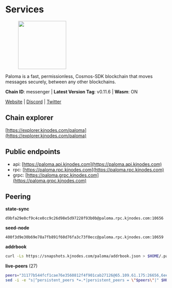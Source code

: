 # Services

<figure><img src="https://raw.githubusercontent.com/kj89/testnet_manuals/main/pingpub/logos/paloma.png" width="150" alt=""><figcaption></figcaption></figure>

Paloma is a fast, permissionless, Cosmos-SDK blockchain that  moves messages securely, between any other blockchains.

**Chain ID**: messenger | **Latest Version Tag**: v0.11.6 | **Wasm**: ON

[Website](https://www.palomachain.com) | [Discord](https://discord.gg/tKVFpfdSw4) | [Twitter](https://twitter.com/paloma_chain)




## Chain explorer
[https://explorer.kjnodes.com/paloma](https://explorer.kjnodes.com/paloma)

## Public endpoints

* api: [https://paloma.api.kjnodes.com](https://paloma.api.kjnodes.com)
* rpc: [https://paloma.rpc.kjnodes.com](https://paloma.rpc.kjnodes.com)
* grpc: [https://paloma.grpc.kjnodes.com](https://paloma.grpc.kjnodes.com)

## Peering

**state-sync**

```text
d9bfa29e0cf9c4ce0cc9c26d98e5d97228f93b0b@paloma.rpc.kjnodes.com:10656
```

**seed-node**

```text
400f3d9e30b69e78a7fb891f60d76fa3c73f0ecc@paloma.rpc.kjnodes.com:10659
```

**addrbook**
```bash
curl -Ls https://snapshots.kjnodes.com/paloma/addrbook.json > $HOME/.paloma/config/addrbook.json
```

**live-peers** (27)
```bash
peers="31177b544fcf1cae76e3560812f4f901cab27126@65.109.61.175:26656,6ee0ed8ddb1eaaf095686962d71fddb1383b5199@65.21.138.123:26656,124cbe860f1eaa8084444587928db17c78ebd8f3@34.147.54.231:26656,9cf215d69773173a4c40eb2e811cea8aa7e37432@213.239.216.252:21656,471a09da6fafb67bff3aa1f01e00fd1830e53262@136.243.94.138:26656,99c890c97afc8abfdfeff662d539af5c504a0baf@88.99.67.234:26656,7e93f6409ade895fe301b502d6fb9dfb96343a34@135.125.5.34:54056,8af8dfa817359036f55f6793b0ed4bcce8884027@85.14.245.70:26656,16f0d09580054101394ea08bbb48b1ad5bb91a27@95.214.52.144:10656,d9bfa29e0cf9c4ce0cc9c26d98e5d97228f93b0b@65.109.88.38:10656,22e7a98b54070bee0f504305d9ed0fb7a2b24ab6@34.221.60.207:26656,7fc87c698d58bcbd1c6092f951d5f150eed05744@138.201.156.255:26656,874ccf9df2e4c678a18a1fb45a1d3bb703f87fa0@65.109.172.249:26656,b92c94f00b46500a5ff8920acd438c0873c2f9da@50.116.13.101:26656,9581fadb9a32f2af89d575bb0f2661b9bb216d41@46.4.23.108:26656,dfa0d66a3713bf6b49bc509a2a4fc75bee042a30@23.88.77.188:20009,2c6772b11c1f9eff2a923eb2bf808543cdd501c5@79.143.179.196:26656,ef1cd7da8319351b51ec930924929d03a5b76dc3@65.108.225.57:26656,4569193b58dfc6d9ca9acd4e2bcabf596e5b6b3c@65.21.7.251:10656,15f4b11b50810b5046679a12b494e42a2c9034fd@65.109.30.12:26656,7eae755c119f538e0dc99f3c37289de628bc9526@209.182.239.169:26656,e833844c00b8ce60ce6826f170becfa18e6172c2@46.4.27.59:26656,cb8a1e9e12ac06dbd565311137f6c93d66fd96f8@104.167.221.18:26656,e4b7cdd48c39c355e9a3480f4f4d5afab8fb0e08@46.0.203.78:26637,98b54cd6696e616fe966008ebf2bac409e3e0773@65.108.194.44:26656,d44dcdbc4d0f5ae1415143a80f9e5d092af68819@188.165.205.120:10656,b244dfc19293103040d4bdad359534d0990a9070@45.140.185.181:26656"
sed -i -e "s|^persistent_peers *=.*|persistent_peers = \"$peers\"|" $HOME/.paloma/config/config.toml
```
